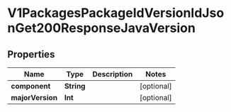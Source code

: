 

# V1PackagesPackageIdVersionIdJsonGet200ResponseJavaVersion


## Properties

Name | Type | Description | Notes
------------ | ------------- | ------------- | -------------
**component** | **String** |  |  [optional]
**majorVersion** | **Int** |  |  [optional]



